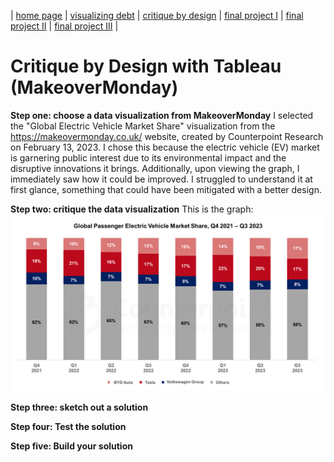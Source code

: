 | [home page](https://cmustudent.github.io/tswd-portfolio-templates/) | [visualizing debt](visualizing-government-debt) | [critique by design](critique-by-design) | [final project I](final-project-part-one) | [final project II](final-project-part-two) | [final project III](final-project-part-three) |

# Critique by Design with Tableau (MakeoverMonday)

**Step one: choose a data visualization from MakeoverMonday**
I selected the "Global Electric Vehicle Market Share" visualization from the https://makeovermonday.co.uk/ website, created by Counterpoint Research on February 13, 2023. I chose this because the electric vehicle (EV) market is garnering public interest due to its environmental impact and the disruptive innovations it brings. Additionally, upon viewing the graph, I immediately saw how it could be improved. I struggled to understand it at first glance, something that could have been mitigated with a better design.

**Step two: critique the data visualization**
This is the graph:
![Global-EV-market-share-Q3-2023](Global-EV-market-share-Q3-2023.png)

**Step three: sketch out a solution**


**Step four: Test the solution**


**Step five: Build your solution**



